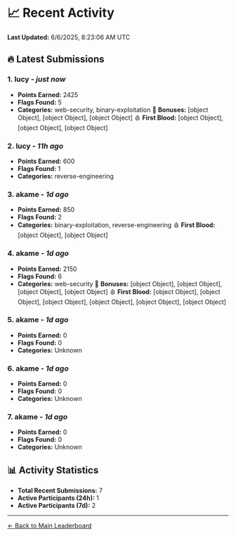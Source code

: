 # 📈 Recent Activity

**Last Updated:** 6/6/2025, 8:23:06 AM UTC

## 🔥 Latest Submissions

### 1. lucy - *just now*
- **Points Earned:** 2425
- **Flags Found:** 5
- **Categories:** web-security, binary-exploitation 🎯 **Bonuses:** [object Object], [object Object], [object Object] 🩸 **First Blood:** [object Object], [object Object], [object Object]

### 2. lucy - *11h ago*
- **Points Earned:** 600
- **Flags Found:** 1
- **Categories:** reverse-engineering

### 3. akame - *1d ago*
- **Points Earned:** 850
- **Flags Found:** 2
- **Categories:** binary-exploitation, reverse-engineering 🩸 **First Blood:** [object Object], [object Object]

### 4. akame - *1d ago*
- **Points Earned:** 2150
- **Flags Found:** 6
- **Categories:** web-security 🎯 **Bonuses:** [object Object], [object Object], [object Object], [object Object] 🩸 **First Blood:** [object Object], [object Object], [object Object], [object Object], [object Object], [object Object]

### 5. akame - *1d ago*
- **Points Earned:** 0
- **Flags Found:** 0
- **Categories:** Unknown

### 6. akame - *1d ago*
- **Points Earned:** 0
- **Flags Found:** 0
- **Categories:** Unknown

### 7. akame - *1d ago*
- **Points Earned:** 0
- **Flags Found:** 0
- **Categories:** Unknown

## 📊 Activity Statistics

- **Total Recent Submissions:** 7
- **Active Participants (24h):** 1
- **Active Participants (7d):** 2

---
[← Back to Main Leaderboard](README.md)